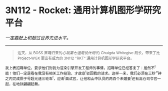 # 3N112 - Rocket: 通用计算机图形学研究平台

<i>一定要赶上和超过世界先进水平。</i>

---

> <small>这天，从 BOSS 直聘归来的<i>心跳第七通用设计局!</i>的 Chuigda Whitegive 局长，带来了比 Project-WGX 更富有威力的 3N112 "RKT" 通用计算机图形学研究平台。</small>

<small>我上表招聘单位，要求他们封我为渲染引擎开发工程师的事情，招聘单位已经答复了：居然不<sup>!</sup>能！他们一定是看在我没有相关工作经验，才故意<sup>!</sup>驳回我的请求。这样一来，我们必须在三秒<sup>↗</sup>钟之内完成质子号超光速三轮车<sup>!</sup>，迎击<sup>!</sup>面试官，让他和山中队员的两百个未婚妻<sup>!</sup>还有高仓司令官一起，在地狱翩翩起舞。</small>
